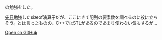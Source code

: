 の勉強をした。

[先日](https://github.com/yutaokamoto/Blog/blob/master/20190910)勉強したsizeof演算子だが、ここにきて配列の要素数を調べるのに役に立ちそう。とは言ったものの、C++ではSTLがあるのであまり使わない気もするが...

[Open on GitHub](https://github.com/yutaokamoto/Blog/tree/master/20190914)
